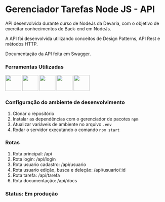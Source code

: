 # Gerenciador Tarefas Node JS - API

 API desenvolvida durante curso de NodeJs da Devaria, com o objetivo de exercitar conhecimentos de Back-end em NodeJs.
 
 A API foi desenvolvida utilizando conceitos de Design Patterns, API Rest e métodos HTTP.
 
 Documentação da API feita em Swagger.
 

 ### Ferramentas Utilizadas
<div>
<img src="https://cdn.jsdelivr.net/gh/devicons/devicon/icons/git/git-original.svg" width="50px" height="50px" /> <img src="https://user-images.githubusercontent.com/105378159/188524475-83652b5c-76fa-444e-8c10-faed1d113d7b.png" width="50px" height="50px" /> <img src="https://cdn.jsdelivr.net/gh/devicons/devicon/icons/vscode/vscode-original.svg" width="50px" height="50px" /> <img src="https://cdn.jsdelivr.net/gh/devicons/devicon/icons/nodejs/nodejs-original.svg" width="50px" height="50px"/> <img src="https://cdn.jsdelivr.net/gh/devicons/devicon/icons/mongodb/mongodb-plain-wordmark.svg" width="50px" height="50px" />
</div>

 ### Configuração do ambiente de desenvolvimento

 1. Clonar o repositório
 1. Instalar as dependências com o gerenciador de pacotes `npm`
 1. Atualizar variáveis de ambiente no arquivo `.env`
 1. Rodar o servidor executando o comando `npm start`
 
 ### Rotas
 
 1. Rota principal: /api
 1. Rota login: /api/login
 1. Rota usuario cadastro: /api/usuario
 1. Rota usuario edição, busca e deleção: /api/usuario/:id
 1. Rota tarefa: /api/tarefa
 1. Rota documentação: /api/docs
 
 ### Status: Em produção
